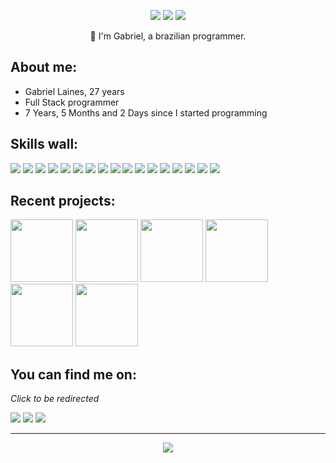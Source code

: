 <p align="center"><a href="https://twitter.com/xDdgabrielDx"><img src="https://img.shields.io/badge/twitter-4D4577?style=for-the-badge&logoColor=F2F2F2&logo=twitter"/></a>
<a href="https://www.linkedin.com/in/gabriel-alves-dev/"><img src="https://img.shields.io/badge/linkedin-4D4577?style=for-the-badge&logoColor=F2F2F2&logo=linkedin"/></a>
<img src="https://komarev.com/ghpvc/?username=gabriellaines&style=for-the-badge&color=4D4577&logoColor=F2F2F2&logo=undefined"/></p>
<p align="center">👋 I'm Gabriel, a brazilian programmer.</p>

## **About me:**

* Gabriel Laines, 27 years
* Full Stack programmer
* 7 Years, 5 Months and 2 Days since I started programming

## **Skills wall:**

<p align="left"><img src="https://img.shields.io/badge/javascript-F73C7B?logo=javascript&style=for-the-badge&logoColor=F2F2F2"/>
<img src="https://img.shields.io/badge/express.js-F73C7B?logo=express&style=for-the-badge&logoColor=F2F2F2"/>
<img src="https://img.shields.io/badge/html5-393359?logo=html5&style=for-the-badge&logoColor=F2F2F2"/>
<img src="https://img.shields.io/badge/visual%20studio%20code-F73C7B?logo=visual%20studio%20code&style=for-the-badge&logoColor=F2F2F2"/>
<img src="https://img.shields.io/badge/postgres-393359?logo=postgres&style=for-the-badge&logoColor=F2F2F2"/>
<img src="https://img.shields.io/badge/git-F73C7B?logo=git&style=for-the-badge&logoColor=F2F2F2"/>
<img src="https://img.shields.io/badge/bootstrap-4D4577?logo=bootstrap&style=for-the-badge&logoColor=F2F2F2"/>
<img src="https://img.shields.io/badge/typescript-F73C7B?logo=typescript&style=for-the-badge&logoColor=F2F2F2"/>
<img src="https://img.shields.io/badge/css3-393359?logo=css3&style=for-the-badge&logoColor=F2F2F2"/>
<img src="https://img.shields.io/badge/jira-F73C7B?logo=jira&style=for-the-badge&logoColor=F2F2F2"/>
<img src="https://img.shields.io/badge/npm-4D4577?logo=npm&style=for-the-badge&logoColor=F2F2F2"/>
<img src="https://img.shields.io/badge/docker-393359?logo=docker&style=for-the-badge&logoColor=F2F2F2"/>
<img src="https://img.shields.io/badge/angular-F73C7B?logo=angular&style=for-the-badge&logoColor=F2F2F2"/>
<img src="https://img.shields.io/badge/jest-4D4577?logo=jest&style=for-the-badge&logoColor=F2F2F2"/>
<img src="https://img.shields.io/badge/sass-F73C7B?logo=sass&style=for-the-badge&logoColor=F2F2F2"/>
<img src="https://img.shields.io/badge/node.js-F73C7B?logo=node.js&style=for-the-badge&logoColor=F2F2F2"/>
<img src="https://img.shields.io/badge/github-4D4577?logo=github&style=for-the-badge&logoColor=F2F2F2"/></p>

## **Recent projects:**

<a href="https://github.com/gabriellaines/gabriellaines"><img src="https://github-readme-stats.vercel.app/api/pin/?username=gabriellaines&repo=gabriellaines&title_color=F73C7B&text_color=F2F2F2&bg_color=393359&border_color=121111&icon_color=F2F2F2&border_radius=20" height="100"/></a>
<a href="https://github.com/gabriellaines/fullstack-assesment"><img src="https://github-readme-stats.vercel.app/api/pin/?username=gabriellaines&repo=fullstack-assesment&title_color=F73C7B&text_color=F2F2F2&bg_color=393359&border_color=121111&icon_color=F2F2F2&border_radius=20" height="100"/></a>
<a href="https://github.com/gabriellaines/PDFSpacedRepetition"><img src="https://github-readme-stats.vercel.app/api/pin/?username=gabriellaines&repo=PDFSpacedRepetition&title_color=F73C7B&text_color=F2F2F2&bg_color=393359&border_color=121111&icon_color=F2F2F2&border_radius=20" height="100"/></a>
<a href="https://github.com/gabriellaines/streamdeck-plugin-smartthings"><img src="https://github-readme-stats.vercel.app/api/pin/?username=gabriellaines&repo=streamdeck-plugin-smartthings&title_color=F73C7B&text_color=F2F2F2&bg_color=393359&border_color=121111&icon_color=F2F2F2&border_radius=20" height="100"/></a>
<a href="https://github.com/gabriellaines/01-fundamentos-node"><img src="https://github-readme-stats.vercel.app/api/pin/?username=gabriellaines&repo=01-fundamentos-node&title_color=F73C7B&text_color=F2F2F2&bg_color=393359&border_color=121111&icon_color=F2F2F2&border_radius=20" height="100"/></a>
<a href="https://github.com/gabriellaines/gabriellaines.github.io"><img src="https://github-readme-stats.vercel.app/api/pin/?username=gabriellaines&repo=gabriellaines.github.io&title_color=F73C7B&text_color=F2F2F2&bg_color=393359&border_color=121111&icon_color=F2F2F2&border_radius=20" height="100"/></a>

## **You can find me on:**

*Click to be redirected*

<p align="left"><a href="https://twitter.com/xDdgabrielDx"><img src="https://img.shields.io/badge/twitter-4D4577?style=for-the-badge&logoColor=F2F2F2&logo=twitter"/></a>
<a href="https://www.linkedin.com/in/gabriel-alves-dev/"><img src="https://img.shields.io/badge/linkedin-4D4577?style=for-the-badge&logoColor=F2F2F2&logo=linkedin"/></a>
<a href="mailto:gabrielantonio20111@hotmail.com"><img src="https://img.shields.io/badge/email-4D4577?logo=gmail&style=for-the-badge&logoColor=F2F2F2"/></a></p>

<hr>

<p align="center"><img src="https://github-readme-stats.vercel.app/api/?username=gabriellaines&style=for-the-badge&title_color=F73C7B&text_color=F2F2F2&bg_color=393359&border_color=121111&show_icons=true&icon_color=F2F2F2&rank_icon=github"/></p>